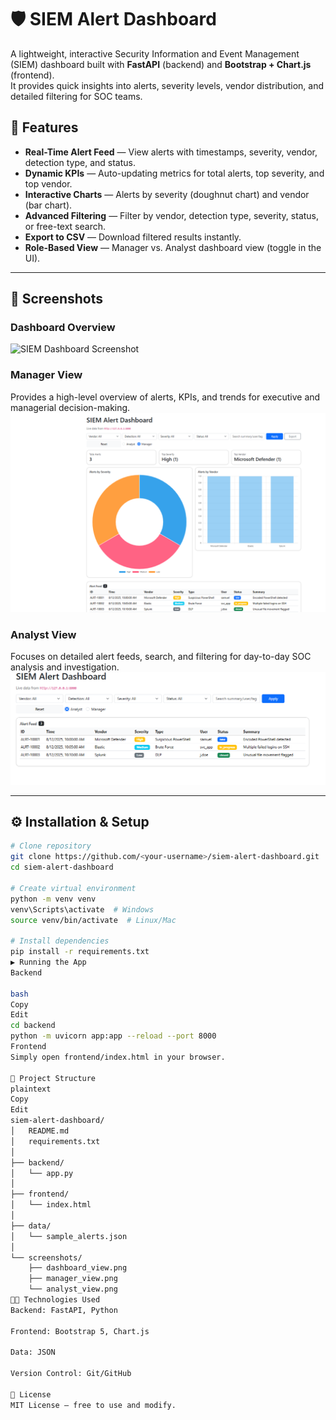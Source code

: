 # 🛡️ SIEM Alert Dashboard

A lightweight, interactive Security Information and Event Management (SIEM) dashboard built with **FastAPI** (backend) and **Bootstrap + Chart.js** (frontend).  
It provides quick insights into alerts, severity levels, vendor distribution, and detailed filtering for SOC teams.

## 🚀 Features
- **Real-Time Alert Feed** — View alerts with timestamps, severity, vendor, detection type, and status.
- **Dynamic KPIs** — Auto-updating metrics for total alerts, top severity, and top vendor.
- **Interactive Charts** — Alerts by severity (doughnut chart) and vendor (bar chart).
- **Advanced Filtering** — Filter by vendor, detection type, severity, status, or free-text search.
- **Export to CSV** — Download filtered results instantly.
- **Role-Based View** — Manager vs. Analyst dashboard view (toggle in the UI).

---

## 📸 Screenshots

### Dashboard Overview
![SIEM Dashboard Screenshot](screenshots/dashboard_view.png)

### Manager View
Provides a high-level overview of alerts, KPIs, and trends for executive and managerial decision-making.
![Manager View](screenshots/manager_view.png)

### Analyst View
Focuses on detailed alert feeds, search, and filtering for day-to-day SOC analysis and investigation.
![Analyst View](screenshots/analyst_view.png)

---

## ⚙️ Installation & Setup

```bash
# Clone repository
git clone https://github.com/<your-username>/siem-alert-dashboard.git
cd siem-alert-dashboard

# Create virtual environment
python -m venv venv
venv\Scripts\activate  # Windows
source venv/bin/activate  # Linux/Mac

# Install dependencies
pip install -r requirements.txt
▶️ Running the App
Backend

bash
Copy
Edit
cd backend
python -m uvicorn app:app --reload --port 8000
Frontend
Simply open frontend/index.html in your browser.

📂 Project Structure
plaintext
Copy
Edit
siem-alert-dashboard/
│   README.md
│   requirements.txt
│
├── backend/
│   └── app.py
│
├── frontend/
│   └── index.html
│
├── data/
│   └── sample_alerts.json
│
└── screenshots/
    ├── dashboard_view.png
    ├── manager_view.png
    └── analyst_view.png
👨‍💻 Technologies Used
Backend: FastAPI, Python

Frontend: Bootstrap 5, Chart.js

Data: JSON

Version Control: Git/GitHub

📜 License
MIT License — free to use and modify.